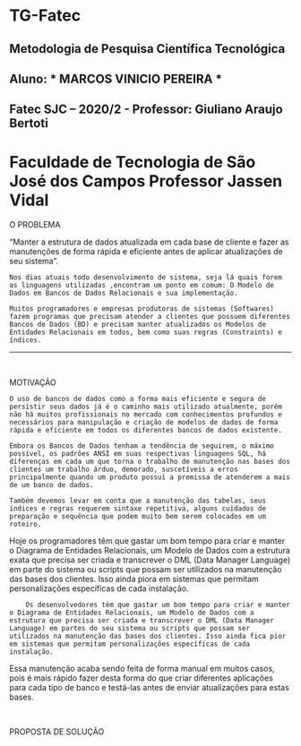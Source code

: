 # TG-Fatec

## Metodologia de Pesquisa Científica Tecnológica 
## Aluno: * MARCOS VINICIO PEREIRA * 
## Fatec SJC – 2020/2 - Professor: Giuliano Araujo Bertoti 

# Faculdade de Tecnologia de São José dos Campos Professor Jassen Vidal


O PROBLEMA

“Manter a estrutura de dados atualizada em cada base de cliente e fazer as manutenções de forma rápida e eficiente antes de aplicar atualizações de seu sistema”.

	Nos dias atuais todo desenvolvimento de sistema, seja lá quais forem as linguagens utilizadas ,encontram um ponto em comum: O Modelo de Dados em Bancos de Dados Relacionais e sua implementação.

	Muitos programadores e empresas produtoras de sistemas (Softwares) fazem programas que precisam atender a clientes que possuem diferentes Bancos de Dados (BD) e precisam manter atualizados os Modelos de Entidades Relacionais em todos, bem como suas regras (Constraints) e índices.

*   *   *


	
 

MOTIVAÇÃO

	O uso de bancos de dados como a forma mais eficiente e segura de persistir seus dados já é o caminho mais utilizado atualmente, porém não há muitos profissionais no mercado com conhecimentos profundos e necessários para manipulação e criação de modelos de dados de forma rápida e eficiente em todos os diferentes bancos de dados existente.

	Embora os Bancos de Dados tenham a tendência de seguirem, o máximo possível, os padrões ANSI em suas respectivas linguagens SQL, há diferenças em cada um que torna o trabalho de manutenção nas bases dos clientes um trabalho árduo, demorado, suscetíveis a erros principalmente quando um produto possui a premissa de atenderem a mais de um banco de dados.
	
	Também devemos levar em conta que a manutenção das tabelas, seus índices e regras requerem sintaxe repetitiva, alguns cuidados de preparação e sequência que podem muito bem serem colocados em um roteiro.

Hoje os programadores têm que gastar um bom tempo para criar e manter o Diagrama de Entidades Relacionais, um Modelo de Dados com a estrutura exata que precisa ser criada e transcrever o DML (Data Manager Language) em parte do sistema ou scripts que possam ser utilizados na manutenção das bases dos clientes. Isso ainda piora em sistemas que permitam personalizações específicas de cada instalação.

		Os desenvolvedores têm que gastar um bom tempo para criar e manter o Diagrama de Entidades Relacionais, um Modelo de Dados com a estrutura que precisa ser criada e transcrever o DML (Data Manager Language) em partes do seu sistema ou scripts que possam ser utilizados na manutenção das bases dos clientes. Isso ainda fica pior em sistemas que permitam personalizações específicas de cada instalação.

Essa manutenção acaba sendo feita de forma manual em muitos casos, pois é mais rápido fazer desta forma do que criar diferentes aplicações para cada tipo de banco e testá-las antes de enviar atualizações para estas bases.

 

PROPOSTA DE SOLUÇÃO
